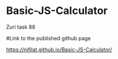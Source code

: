 # Basic-JS-Calculator
Zuri task 88

#Link to the published github page

https://nifilat.github.io/Basic-JS-Calculator/
